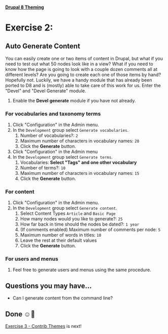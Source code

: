 #### [Drupal 8 Theming](README.md)

# Exercise 2: 

## Auto Generate Content

You can easily create one or two items of content in Drupal, but what if you need to test out what 50 nodes look like in a view? What if you need to know how the page is going to look with a couple dozen comments all at different levels? Are you going to create each one of those items by hand? Hopefully not. Luckily, we have a handy module that has already been ported to D8 and is (mostly) able to take care of this work for us. Enter the "Devel" and "Devel Generate" module.

1. Enable the **Devel generate** module if you have not already.

### For vocabularies and taxonomy terms
1. Click "Configuration" in the Admin menu.
2. In the `Development` group select `Generate vocabularies`.
	1. Number of vocabularies?: `2`
	2. Maximum number of characters in vocabulary names: `20`
	3. Click the **Generate** button.
3. Click "Configuration" in the Admin menu
4. In the `Development` group select `Generate terms`.
	1. Vocabularies: **Select "Tags" and one other vocabulary**
	2. Number of terms?: `10`
	2. Maximum number of characters in vocabulary names: `15`
	3. Click the **Generate** button.


### For content

1. Click "Configuration" in the Admin menu.
2. In the `Development` group select `Generate content`.
	1. Select Content Types `Article` and `Basic Page`
	2. How many nodes would you like to generate?: `25`
	3. How far back in time should the nodes be dated?: `1 year`
	4. (If comments enabled) Maximum number of comments per node: `5`
	4. Maximum number of words in titles: `10` 
	5. Leave the rest at their default values
	3. Click the **Generate** button.


### For users and menus
1. Feel free to generate users and menus using the same procedure.

## Questions you may have...
+ Can I generate content from the command line?

## Done ☺
[Exercise 3 - Contrib Themes](exercise_03-contrib-themes.md) is next!